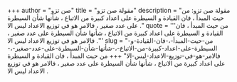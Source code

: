 +++
author = "صن تزو"
title = "مقولة صن تزو"
description = "مقولة صن تزو: من حيث المبدأ ، فان القيادة و السيطرة على اعداد كبيرة من الاتباع ، شأنها شأن السيطرة على عدد صغير ، فالامر هو في توزيع الاعداد ليس الا ."
quote = '''من حيث المبدأ ، فان القيادة و السيطرة على اعداد كبيرة من الاتباع ، شأنها شأن السيطرة على عدد صغير ، فالامر هو في توزيع الاعداد ليس الا .'''
slug = "من-حيث-المبدأ-،-فان-القيادة-و-السيطرة-على-اعداد-كبيرة-من-الاتباع-،-شأنها-شأن-السيطرة-على-عدد-صغير-،-فالامر-هو-في-توزيع-الاعداد-ليس-الا"
+++
من حيث المبدأ ، فان القيادة و السيطرة على اعداد كبيرة من الاتباع ، شأنها شأن السيطرة على عدد صغير ، فالامر هو في توزيع الاعداد ليس الا .
